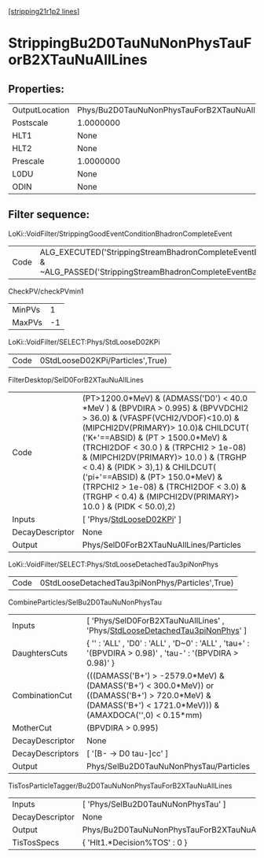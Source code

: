 [[stripping21r1p2 lines]](./stripping21r1p2-index)

# StrippingBu2D0TauNuNonPhysTauForB2XTauNuAllLines

## Properties:

|                |                                                        |
|----------------|--------------------------------------------------------|
| OutputLocation | Phys/Bu2D0TauNuNonPhysTauForB2XTauNuAllLines/Particles |
| Postscale      | 1.0000000                                              |
| HLT1           | None                                                   |
| HLT2           | None                                                   |
| Prescale       | 1.0000000                                              |
| L0DU           | None                                                   |
| ODIN           | None                                                   |

## Filter sequence:

LoKi::VoidFilter/StrippingGoodEventConditionBhadronCompleteEvent

|      |                                                                                                                          |
|------|--------------------------------------------------------------------------------------------------------------------------|
| Code | ALG_EXECUTED('StrippingStreamBhadronCompleteEventBadEvent') & ~ALG_PASSED('StrippingStreamBhadronCompleteEventBadEvent') |

CheckPV/checkPVmin1

|        |     |
|--------|-----|
| MinPVs | 1   |
| MaxPVs | -1  |

LoKi::VoidFilter/SELECT:Phys/StdLooseD02KPi

|      |                                  |
|------|----------------------------------|
| Code | 0StdLooseD02KPi/Particles',True) |

FilterDesktop/SelD0ForB2XTauNuAllLines

|                 |                                                                                                                                                                                                                                                                                                                                                                                                                                                                                  |
|-----------------|----------------------------------------------------------------------------------------------------------------------------------------------------------------------------------------------------------------------------------------------------------------------------------------------------------------------------------------------------------------------------------------------------------------------------------------------------------------------------------|
| Code            | (PT\>1200.0\*MeV) & (ADMASS('D0') \< 40.0 \*MeV ) & (BPVDIRA \> 0.995) & (BPVVDCHI2 \> 36.0) & (VFASPF(VCHI2/VDOF)\<10.0) & (MIPCHI2DV(PRIMARY)\> 10.0)& CHILDCUT( ('K+'==ABSID) & (PT \> 1500.0\*MeV) & (TRCHI2DOF \< 30.0 ) & (TRPCHI2 \> 1e-08) & (MIPCHI2DV(PRIMARY)\> 10.0 ) & (TRGHP \< 0.4) & (PIDK \> 3),1) & CHILDCUT( ('pi+'==ABSID) & (PT\> 150.0\*MeV) & (TRPCHI2 \> 1e-08) & (TRCHI2DOF \< 3.0) & (TRGHP \< 0.4) & (MIPCHI2DV(PRIMARY)\> 10.0 ) & (PIDK \< 50.0),2) |
| Inputs          | [ 'Phys/[StdLooseD02KPi](./stripping21r1p2-commonparticles-stdloosed02kpi)' ]                                                                                                                                                                                                                                                                                                                                                                                                  |
| DecayDescriptor | None                                                                                                                                                                                                                                                                                                                                                                                                                                                                             |
| Output          | Phys/SelD0ForB2XTauNuAllLines/Particles                                                                                                                                                                                                                                                                                                                                                                                                                                          |

LoKi::VoidFilter/SELECT:Phys/StdLooseDetachedTau3piNonPhys

|      |                                                 |
|------|-------------------------------------------------|
| Code | 0StdLooseDetachedTau3piNonPhys/Particles',True) |

CombineParticles/SelBu2D0TauNuNonPhysTau

|                  |                                                                                                                                                                    |
|------------------|--------------------------------------------------------------------------------------------------------------------------------------------------------------------|
| Inputs           | [ 'Phys/SelD0ForB2XTauNuAllLines' , 'Phys/[StdLooseDetachedTau3piNonPhys](./stripping21r1p2-commonparticles-stdloosedetachedtau3pinonphys)' ]                    |
| DaughtersCuts    | { '' : 'ALL' , 'D0' : 'ALL' , 'D~0' : 'ALL' , 'tau+' : '(BPVDIRA \> 0.98)' , 'tau-' : '(BPVDIRA \> 0.98)' }                                                        |
| CombinationCut   | (((DAMASS('B+') \> -2579.0\*MeV) & (DAMASS('B+') \< 300.0\*MeV)) or ((DAMASS('B+') \> 720.0\*MeV) & (DAMASS('B+') \< 1721.0\*MeV))) & (AMAXDOCA('',0) \< 0.15\*mm) |
| MotherCut        | (BPVDIRA \> 0.995)                                                                                                                                                 |
| DecayDescriptor  | None                                                                                                                                                               |
| DecayDescriptors | [ '[B- -\> D0 tau-]cc' ]                                                                                                                                       |
| Output           | Phys/SelBu2D0TauNuNonPhysTau/Particles                                                                                                                             |

TisTosParticleTagger/Bu2D0TauNuNonPhysTauForB2XTauNuAllLines

|                 |                                                        |
|-----------------|--------------------------------------------------------|
| Inputs          | [ 'Phys/SelBu2D0TauNuNonPhysTau' ]                   |
| DecayDescriptor | None                                                   |
| Output          | Phys/Bu2D0TauNuNonPhysTauForB2XTauNuAllLines/Particles |
| TisTosSpecs     | { 'Hlt1.\*Decision%TOS' : 0 }                          |
